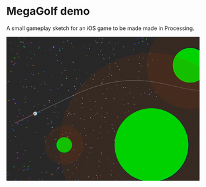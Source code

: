 # MegaGolf demo
A small gameplay sketch for an iOS game to be made made in Processing.

![image](/asset/img/playScreen.png)

